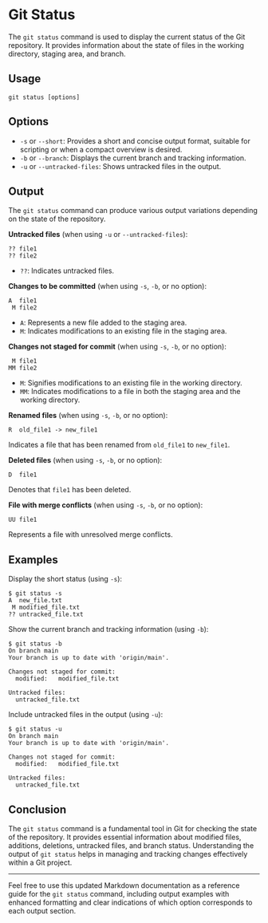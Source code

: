 # Git Status

The `git status` command is used to display the current status of the Git repository. It provides information about the state of files in the working directory, staging area, and branch.

## Usage

```shell
git status [options]
```

## Options

- `-s` or `--short`: Provides a short and concise output format, suitable for scripting or when a compact overview is desired.
- `-b` or `--branch`: Displays the current branch and tracking information.
- `-u` or `--untracked-files`: Shows untracked files in the output.

## Output

The `git status` command can produce various output variations depending on the state of the repository.

**Untracked files** (when using `-u` or `--untracked-files`):

```
?? file1
?? file2
```
- `??`: Indicates untracked files.

**Changes to be committed** (when using `-s`, `-b`, or no option):

```
A  file1
 M file2
```
- `A`: Represents a new file added to the staging area.
- `M`: Indicates modifications to an existing file in the staging area.

**Changes not staged for commit** (when using `-s`, `-b`, or no option):

```
 M file1
MM file2
```
- `M`: Signifies modifications to an existing file in the working directory.
- `MM`: Indicates modifications to a file in both the staging area and the working directory.

**Renamed files** (when using `-s`, `-b`, or no option):

```
R  old_file1 -> new_file1
```
Indicates a file that has been renamed from `old_file1` to `new_file1`.

**Deleted files** (when using `-s`, `-b`, or no option):

```
D  file1
```
Denotes that `file1` has been deleted.

**File with merge conflicts** (when using `-s`, `-b`, or no option):

```
UU file1
```
Represents a file with unresolved merge conflicts.

## Examples

Display the short status (using `-s`):

```shell
$ git status -s
A  new_file.txt
 M modified_file.txt
?? untracked_file.txt
```

Show the current branch and tracking information (using `-b`):

```shell
$ git status -b
On branch main
Your branch is up to date with 'origin/main'.

Changes not staged for commit:
  modified:   modified_file.txt

Untracked files:
  untracked_file.txt
```

Include untracked files in the output (using `-u`):

```shell
$ git status -u
On branch main
Your branch is up to date with 'origin/main'.

Changes not staged for commit:
  modified:   modified_file.txt

Untracked files:
  untracked_file.txt
```

## Conclusion

The `git status` command is a fundamental tool in Git for checking the state of the repository. It provides essential information about modified files, additions, deletions, untracked files, and branch status. Understanding the output of `git status` helps in managing and tracking changes effectively within a Git project.

---

Feel free to use this updated Markdown documentation as a reference guide for the `git status` command, including output examples with enhanced formatting and clear indications of which option corresponds to each output section.